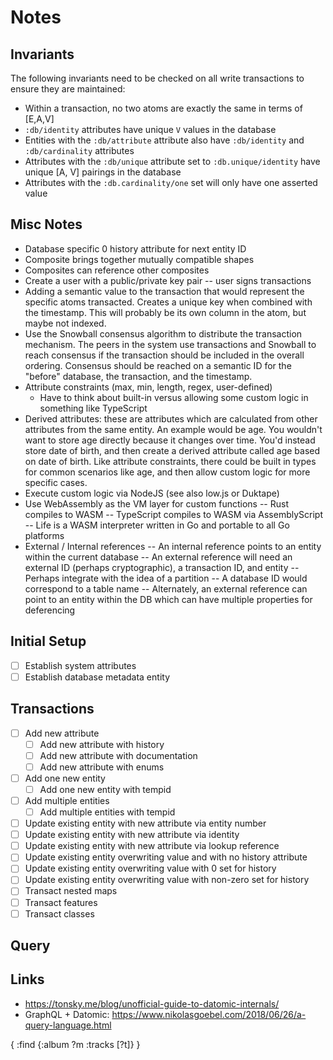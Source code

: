 # Notes

## Invariants

The following invariants need to be checked on all write transactions to ensure they are maintained:

* Within a transaction, no two atoms are exactly the same in terms of [E,A,V]
* `:db/identity` attributes have unique `V` values in the database
* Entities with the `:db/attribute` attribute also have `:db/identity` and
  `:db/cardinality` attributes
* Attributes with the `:db/unique` attribute set to `:db.unique/identity` have unique [A, V] pairings in the database
* Attributes with the `:db.cardinality/one` set will only have one asserted value


## Misc Notes

* Database specific 0 history attribute for next entity ID
* Composite brings together mutually compatible shapes
* Composites can reference other composites
* Create a user with a public/private key pair -- user signs transactions
* Adding a semantic value to the transaction that would represent the specific
  atoms transacted. Creates a unique key when combined with the timestamp. This
  will probably be its own column in the atom, but maybe not indexed.
* Use the Snowball consensus algorithm to distribute the transaction mechanism.
  The peers in the system use transactions and Snowball to reach consensus if
  the transaction should be included in the overall ordering. Consensus should
  be reached on a semantic ID for the "before" database, the transaction, and
  the timestamp.
* Attribute constraints (max, min, length, regex, user-defined)
   - Have to think about built-in versus allowing some custom logic in something like TypeScript
* Derived attributes: these are attributes which are calculated from other attributes from the same entity. An example would be age. You wouldn't want to store age directly because it changes over time. You'd instead store date of birth, and then create a derived attribute called age based on date of birth. Like attribute constraints, there could be built in types for common scenarios like age, and then allow custom logic for more specific cases.
* Execute custom logic via NodeJS (see also low.js or Duktape)
* Use WebAssembly as the VM layer for custom functions
   -- Rust compiles to WASM
   -- TypeScript compiles to WASM via AssemblyScript
   -- Life is a WASM interpreter written in Go and portable to all Go platforms
* External / Internal references
   -- An internal reference points to an entity within the current database
   -- An external reference will need an external ID (perhaps cryptographic), a transaction ID, and entity
   -- Perhaps integrate with the idea of a partition
   -- A database ID would correspond to a table name
   -- Alternately, an external reference can point to an entity within the DB which can have multiple properties for deferencing

## Initial Setup
 * [ ] Establish system attributes
 * [ ] Establish database metadata entity

## Transactions
 * [ ] Add new attribute
    * [ ] Add new attribute with history
    * [ ] Add new attribute with documentation
    * [ ] Add new attribute with enums
 * [ ] Add one new entity
    * [ ] Add one new entity with tempid
 * [ ] Add multiple entities
    * [ ] Add multiple entities with tempid
 * [ ] Update existing entity with new attribute via entity number
 * [ ] Update existing entity with new attribute via identity
 * [ ] Update existing entity with new attribute via lookup reference
 * [ ] Update existing entity overwriting value and with no history attribute
 * [ ] Update existing entity overwriting value with 0 set for history
 * [ ] Update existing entity overwriting value with non-zero set for history
 * [ ] Transact nested maps
 * [ ] Transact features
 * [ ] Transact classes

 ## Query

 ## Links

 * https://tonsky.me/blog/unofficial-guide-to-datomic-internals/
 * GraphQL + Datomic: https://www.nikolasgoebel.com/2018/06/26/a-query-language.html

 {
    :find {:album ?m :tracks [?t]}
 }
